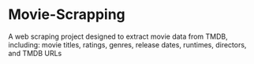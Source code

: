 # Movie-Scrapping
A web scraping project designed to extract movie data from TMDB, including: movie titles, ratings, genres, release dates, runtimes, directors, and TMDB URLs
